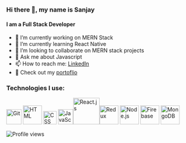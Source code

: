 ### Hi there 👋, my name is Sanjay
#### I am a Full Stack Developer

- 🔭 I’m currently working on MERN Stack 
- 🌱 I’m currently learning React Native 
- 👯 I’m looking to collaborate on MERN stack projects 
- 💬 Ask me about Javascript 
- 📫 How to reach me: [LinkedIn](https://www.linkedin.com/in/sanjay-tholani-m-896392184/)
- 🌟 Check out my [portoflio](https://sanjaytholanim.netlify.app/)

### Technologies I use:

 <img src='https://upload.wikimedia.org/wikipedia/commons/thumb/3/3f/Git_icon.svg/1024px-Git_icon.svg.png' alt='Git' width='40' /> <img src='https://upload.wikimedia.org/wikipedia/commons/thumb/6/61/HTML5_logo_and_wordmark.svg/512px-HTML5_logo_and_wordmark.svg.png' alt='HTML' width='50' /> <img src='https://i.pinimg.com/originals/eb/7e/20/eb7e20e646f5b7ec9ed4f8f78a5dee8f.png' alt='CSS' width='35' /> <img src='https://cdn.worldvectorlogo.com/logos/logo-javascript.svg' alt='JavaScript' width='40' /><img src='https://upload.wikimedia.org/wikipedia/commons/thumb/a/a7/React-icon.svg/1280px-React-icon.svg.png' alt='React.js' width='70' /><img src='https://cdn.iconscout.com/icon/free/png-256/redux-283024.png' alt='Redux' width='50' /> <img src='https://cdn.worldvectorlogo.com/logos/nodejs-icon.svg' alt='Node.js' width='50' /> <img src='https://img.icons8.com/color/452/firebase.png' alt='Firebase' width='50' /> <img src='https://img.icons8.com/color/452/mongodb.png' alt='MongoDB' width='50' />



![Profile views](https://gpvc.arturio.dev/Sanjaytholani)  
